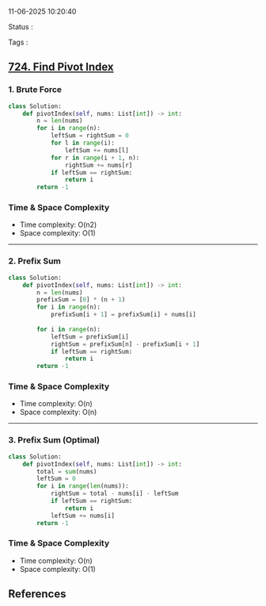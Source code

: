11-06-2025 10:20:40

Status :

Tags :
## [724. Find Pivot Index](https://leetcode.com/problems/find-pivot-index/)
### 1. Brute Force

```python
class Solution:
    def pivotIndex(self, nums: List[int]) -> int:
        n = len(nums)
        for i in range(n):
            leftSum = rightSum = 0
            for l in range(i):
                leftSum += nums[l]
            for r in range(i + 1, n):
                rightSum += nums[r]
            if leftSum == rightSum:
                return i
        return -1
```

### Time & Space Complexity

- Time complexity: O(n2)
- Space complexity: O(1)

---

### 2. Prefix Sum

```python
class Solution:
    def pivotIndex(self, nums: List[int]) -> int:
        n = len(nums)
        prefixSum = [0] * (n + 1)
        for i in range(n):
            prefixSum[i + 1] = prefixSum[i] + nums[i]
        
        for i in range(n):
            leftSum = prefixSum[i]
            rightSum = prefixSum[n] - prefixSum[i + 1]
            if leftSum == rightSum:
                return i
        return -1
```

### Time & Space Complexity

- Time complexity: O(n)
- Space complexity: O(n)

---

### 3. Prefix Sum (Optimal)

```python
class Solution:
    def pivotIndex(self, nums: List[int]) -> int:
        total = sum(nums)
        leftSum = 0
        for i in range(len(nums)):
            rightSum = total - nums[i] - leftSum
            if leftSum == rightSum:
                return i
            leftSum += nums[i]
        return -1
```

### Time & Space Complexity

- Time complexity: O(n)
- Space complexity: O(1)

## References

